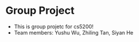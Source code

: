 # Group Project
- This is group projetc for cs5200!
- Team members: Yushu Wu, Zhiling Tan, Siyan He
